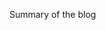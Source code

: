 <!-- 
.. link: 
.. description: 
.. tags: 
.. date: 2013/09/03 12:24:24
.. title: 
.. slug: index
-->

Summary of the blog